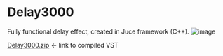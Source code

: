 # Delay3000

Fully functional delay effect, created in Juce framework (C++).
![image](https://user-images.githubusercontent.com/57626423/171049782-ffc4ef95-cff5-4c5b-b633-8856c880397f.png)

[Delay3000.zip](https://github.com/atomala98/Delay3000/files/8800484/Delay3000.zip) <- link to compiled VST
